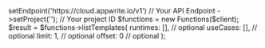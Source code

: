 <?php

use Appwrite\Client;
use Appwrite\Services\Functions;

$client = (new Client())
    ->setEndpoint('https://cloud.appwrite.io/v1') // Your API Endpoint
    ->setProject('<YOUR_PROJECT_ID>'); // Your project ID

$functions = new Functions($client);

$result = $functions->listTemplates(
    runtimes: [], // optional
    useCases: [], // optional
    limit: 1, // optional
    offset: 0 // optional
);